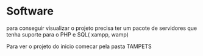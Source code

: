 # Software
para conseguir visualizar o projeto precisa ter um pacote de servidores
que tenha suporte para o PHP e SQL( xampp, wamp)

Para ver o projeto do inicio comecar pela pasta TAMPETS
